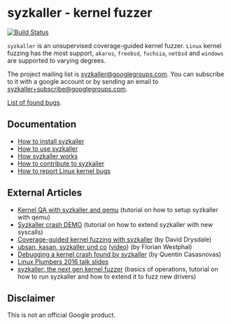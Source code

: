 # syzkaller - kernel fuzzer

[![Build Status](https://travis-ci.org/google/syzkaller.svg?branch=master)](https://travis-ci.org/google/syzkaller)

`syzkaller` is an unsupervised coverage-guided kernel fuzzer. `Linux` kernel fuzzing has the most support, `akaros`, `freebsd`, `fuchsia`, `netbsd` and `windows` are supported to varying degrees.

The project mailing list is [syzkaller@googlegroups.com](https://groups.google.com/forum/#!forum/syzkaller).
You can subscribe to it with a google account or by sending an email to syzkaller+subscribe@googlegroups.com.

[List of found bugs](docs/found_bugs.md).

## Documentation

- [How to install syzkaller](docs/setup.md)
- [How to use syzkaller](docs/usage.md)
- [How syzkaller works](docs/internals.md)
- [How to contribute to syzkaller](docs/contributing.md)
- [How to report Linux kernel bugs](docs/linux/reporting_kernel_bugs.md)

## External Articles

 - [Kernel QA with syzkaller and qemu](https://github.com/hardenedlinux/Debian-GNU-Linux-Profiles/blob/master/docs/harbian_qa/fuzz_testing/syzkaller_general.md) (tutorial on how to setup syzkaller with qemu)
 - [Syzkaller crash DEMO](https://github.com/hardenedlinux/Debian-GNU-Linux-Profiles/blob/master/docs/harbian_qa/fuzz_testing/syzkaller_crash_demo.md) (tutorial on how to extend syzkaller with new syscalls)
 - [Coverage-guided kernel fuzzing with syzkaller](https://lwn.net/Articles/677764/) (by David Drysdale)
 - [ubsan, kasan, syzkaller und co](http://www.strlen.de/talks/debug-w-syzkaller.pdf) ([video](https://www.youtube.com/watch?v=Acp0A9X1254)) (by Florian Westphal)
 - [Debugging a kernel crash found by syzkaller](http://vegardno.blogspot.de/2016/08/sync-debug.html) (by Quentin Casasnovas)
 - [Linux Plumbers 2016 talk slides](https://docs.google.com/presentation/d/1iAuTvzt_xvDzS2misXwlYko_VDvpvCmDevMOq2rXIcA/edit?usp=sharing)
 - [syzkaller: the next gen kernel fuzzer](https://www.slideshare.net/DmitryVyukov/syzkaller-the-next-gen-kernel-fuzzer) (basics of operations, tutorial on how to run syzkaller and how to extend it to fuzz new drivers)

## Disclaimer

This is not an official Google product.
